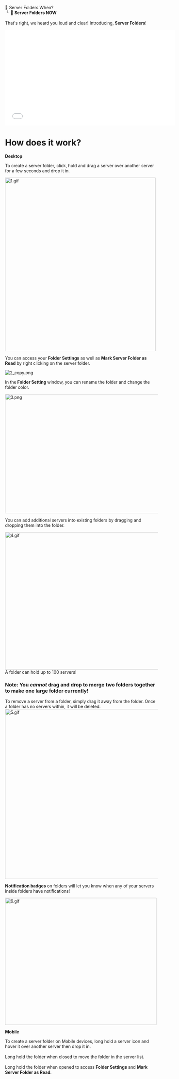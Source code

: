 <p class="wysiwyg-text-align-left">📂 Server Folders When?<br> └ 📣 <strong>Server Folders NOW</strong><br>    <br>That's right, we heard you loud and clear! Introducing, <strong>Server Folders</strong>!</p>
<p class="wysiwyg-text-align-left"><iframe src="//www.youtube-nocookie.com/embed/aHo6OBRmTcI" width="560" height="315" frameborder="0" allowfullscreen=""></iframe></p>
<h1 class="wysiwyg-text-align-left">How does it work?</h1>
<p class="wysiwyg-text-align-left"><strong>Desktop</strong></p>
<p class="wysiwyg-text-align-left">To create a server folder, click, hold and drag a server over another server for a few seconds and drop it in. </p>
<p class="wysiwyg-text-align-left"><img src="https://support.discord.com/hc/article_attachments/360033929452/1.gif" alt="1.gif" width="496" height="571"></p>
<p class="wysiwyg-text-align-left">You can access your <strong>Folder Settings</strong> as well as <strong>Mark Server Folder as Read</strong> by right clicking on the server folder. </p>
<p class="wysiwyg-text-align-left"><img src="https://support.discord.com/hc/article_attachments/360033919371/2_copy.png" alt="2_copy.png"></p>
<p class="wysiwyg-text-align-left">In the<strong> Folder Setting </strong>window, you can rename the folder and change the folder color.</p>
<p class="wysiwyg-text-align-left"><img src="https://support.discord.com/hc/article_attachments/360033929872/3.png" alt="3.png" width="521" height="392"></p>
<p class="wysiwyg-text-align-left">You can add additional servers into existing folders by dragging and dropping them into the folder.</p>
<p class="wysiwyg-text-align-left"><img src="https://support.discord.com/hc/article_attachments/360033998392/4.gif" alt="4.gif" width="506" height="452"><br><span class="wysiwyg-font-size-medium">A folder can hold up to 100 servers! </span></p>
<h3 class="wysiwyg-text-align-left">
    <strong>Note:</strong> You <em><span class="wysiwyg-color-red">cannot</span></em> drag and drop to merge two folders together to make one large folder currently!
</h3>
<p class="wysiwyg-text-align-left">To remove a server from a folder, simply drag it away from the folder. Once a folder has no servers within, it will be deleted.<br><img src="https://support.discord.com/hc/article_attachments/360033987691/5.gif" alt="5.gif" width="505" height="559"></p>
<p class="wysiwyg-text-align-left"><strong>Notification badges</strong> on folders will let you know when any of your servers inside folders have notifications!</p>
<p class="wysiwyg-text-align-left"><img src="https://support.discord.com/hc/article_attachments/360033993751/6.gif" alt="6.gif" width="499" height="418"></p>
<p class="wysiwyg-text-align-left"><strong>Mobile</strong></p>
<p class="wysiwyg-text-align-left">To create a server folder on Mobile devices, long hold a server icon and hover it over another server then drop it in. <br><br>Long hold the folder when closed to move the folder in the server list.<br><br>Long hold the folder when opened to access <strong>Folder Settings</strong> and <strong>Mark Server Folder as Read</strong>. </p>
<p> </p>